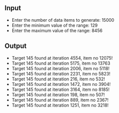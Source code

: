 ## Input
- Enter the number of data items to generate: 15000
- Enter the minimum value of the range: 129
- Enter the maximum value of the range: 8456
## Output

- Target 145 found at iteration 4554, item no 12075!
- Target 145 found at iteration 5175, item no 13763
- Target 145 found at iteration 2006, item no 5118!
- Target 145 found at iteration 2231, item no 5823!
- Target 145 found at iteration 216, item no 532!
- Target 145 found at iteration 1472, item no 3904!
- Target 145 found at iteration 3164, item no 8185!
- Target 145 found at iteration 198, item no 507!
- Target 145 found at iteration 889, item no 2367!
- Target 145 found at iteration 1251, item no 3218!
